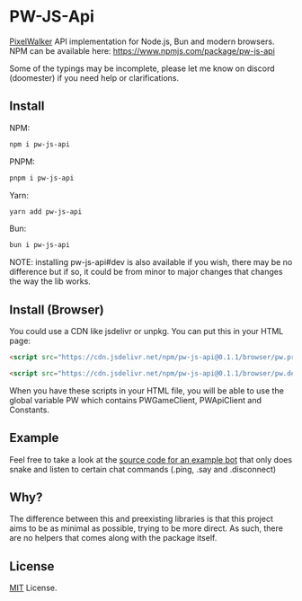# PW-JS-Api

[PixelWalker](https://pixelwalker.net) API implementation for Node.js, Bun and modern browsers. NPM can be available here: https://www.npmjs.com/package/pw-js-api

Some of the typings may be incomplete, please let me know on discord (doomester) if you need help or clarifications.

## Install

NPM:
```bash
npm i pw-js-api
```

PNPM:
```bash
pnpm i pw-js-api
```

Yarn:
```bash
yarn add pw-js-api
```

Bun:
```bash
bun i pw-js-api
```

NOTE: installing pw-js-api#dev is also available if you wish, there may be no difference but if so, it could be from minor to major changes that changes the way the lib works.

## Install (Browser)

You could use a CDN like jsdelivr or unpkg. You can put this in your HTML page:

```html
<script src="https://cdn.jsdelivr.net/npm/pw-js-api@0.1.1/browser/pw.prod.js"></script>
```

```html
<script src="https://cdn.jsdelivr.net/npm/pw-js-api@0.1.1/browser/pw.dev.js"></script>
```

When you have these scripts in your HTML file, you will be able to use the global variable PW which contains PWGameClient, PWApiClient and Constants.

## Example

Feel free to take a look at the [source code for an example bot](https://github.com/doomestee/PW-JS-Api/blob/main/examples/) that only does snake and listen to certain chat commands (.ping, .say and .disconnect)

## Why?

The difference between this and preexisting libraries is that this project aims to be as minimal as possible, trying to be more direct. As such, there are no helpers that comes along with the package itself.

## License

[MIT](/LICENSE) License.